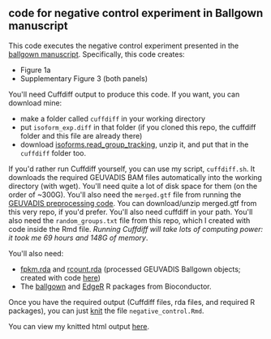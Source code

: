 ## code for negative control experiment in Ballgown manuscript

This code executes the negative control experiment presented in the [ballgown manuscript](http://biorxiv.org/content/early/2014/09/05/003665). Specifically, this code creates:

* Figure 1a
* Supplementary Figure 3 (both panels)

You'll need Cuffdiff output to produce this code. If you want, you can download mine:
* make a folder called `cuffdiff` in your working directory
* put `isoform_exp.diff` in that folder (if you cloned this repo, the cuffdiff folder and this file are already there)
* download [isoforms.read_group_tracking](https://www.dropbox.com/s/uzk9jh8bssgild0/isoforms.read_group_tracking.gz?dl=0), unzip it, and put that in the `cuffdiff` folder too.

If you'd rather run Cuffdiff yourself, you can use my script, `cuffdiff.sh`. It downloads the required GEUVADIS BAM files automatically into the working directory (with wget). You'll need quite a lot of disk space for them (on the order of ~300G). You'll also need the `merged.gtf` file from running the [GEUVADIS preprocessing code](https://github.com/alyssafrazee/ballgown_code/tree/master/GEUVADIS_preprocessing). You can download/unzip merged.gtf from this very repo, if you'd prefer. You'll also need cuffdiff in your path. You'll also need the `random_groups.txt` file from this repo, which I created with code inside the Rmd file. _Running Cuffdiff will take lots of computing power: it took me 69 hours and 148G of memory_. 

You'll also need:

* [fpkm.rda](http://files.figshare.com/1625419/fpkm.rda) and [rcount.rda](http://files.figshare.com/1625424/rcount.rda) (processed GEUVADIS Ballgown objects; created with code [here](https://github.com/alyssafrazee/ballgown_code/tree/master/GEUVADIS_preprocessing))
* The [ballgown](http://www.bioconductor.org/packages/release/bioc/html/ballgown.html) and [EdgeR](http://www.bioconductor.org/packages/release/bioc/html/edgeR.html) R packages from Bioconductor.

Once you have the required output (Cuffdiff files, rda files, and required R packages), you can just [knit](http://yihui.name/knitr/) the file `negative_control.Rmd`. 

You can view my knitted html output [here](http://htmlpreview.github.io/?https://github.com/alyssafrazee/ballgown_code/blob/master/negative_control/negative_control.html). 